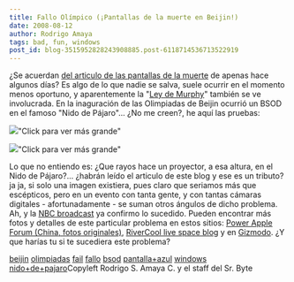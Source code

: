 ```yaml
---
title: Fallo Olímpico (¡Pantallas de la muerte en Beijin!)
date: 2008-08-12
author: Rodrigo Amaya
tags: bad, fun, windows
post_id: blog-3515952828243908885.post-6118714536713522919
---
```


¿Se acuerdan [del articulo de las pantallas de la muerte](http://www.srbyte.com/2008/08/las-pantallas-de-la-muerte-sod.html) de apenas hace algunos días?
Es algo de lo que
      nadie se salva, suele ocurrir en el
      momento menos oportuno, y aparentemente la "[Ley de Murphy](http://es.wikipedia.org/wiki/Ley_de_Murphy)" también se ve
      involucrada.
En la inaguración de las Olimpiadas de Beijin ocurrió un BSOD en el
      famoso "Nido de Pájaro"... ¿No me creen?, he aquí las pruebas:

[![](http://3.bp.blogspot.com/_ayvorITawE4/SKGTYpRxiUI/AAAAAAAABDs/Ofd8aRJeGM8/s320/bsod1.jpg)](http://3.bp.blogspot.com/_ayvorITawE4/SKGTYpRxiUI/AAAAAAAABDs/Ofd8aRJeGM8/s1600-h/bsod1.jpg)"Click para ver más
      grande"

[![](http://3.bp.blogspot.com/_ayvorITawE4/SKGTY5VY5CI/AAAAAAAABD0/Y-Ma9IzchOw/s320/bsod_nest_main2.jpg)](http://3.bp.blogspot.com/_ayvorITawE4/SKGTY5VY5CI/AAAAAAAABD0/Y-Ma9IzchOw/s1600-h/bsod_nest_main2.jpg)"Click para ver más
      grande"

Lo que no entiendo es:
      ¿Que rayos hace un proyector, a esa altura, en el Nido de Pájaro?... ¿habrán leído el
      articulo de este blog y ese es un tributo? ja ja, si solo una imagen existiera, pues
      claro que seriamos más que escépticos, pero en un evento con tanta gente, y con tantas cámaras
      digitales - afortunadamente - se suman otros ángulos de dicho problema. Ah, y la [NBC broadcast](http://www.nbc.com/) ya confirmo lo sucedido. Pueden
      encontrar más fotos y detalles de este particular problema en estos sitios: [Power Apple Forum (China, fotos originales)](http://forum.powerapple.com/modules.php?name=forum&file=viewtopic&forum=62&topic=23034&start=0), [RiverCool live space blog](http://rivercoolcool.spaces.live.com/blog/cns%21D6F05428A2B8CB48%211570.entry) y en [Gizmodo](http://gizmodo.com/5035456/blue-screen-of-death-strikes-birds-nest-during-opening-ceremonies-torch-lighting#c7158273).
¿Y que harías tu si te sucediera este problema?

[beijin](http://www.blogalaxia.com/tags/beijin) [olimpiadas](http://www.blogalaxia.com/tags/olimpiadas) [fail](http://www.blogalaxia.com/tags/fail) [fallo](http://www.blogalaxia.com/tags/fallo) [bsod](http://www.blogalaxia.com/tags/bsod) [pantalla+azul](http://www.blogalaxia.com/tags/pantalla+azul) [windows](http://www.blogalaxia.com/tags/windows) [nido+de+pajaro](http://www.blogalaxia.com/tags/nido+de+pajaro)Copyleft Rodrigo
      S. Amaya C. y el staff del Sr. Byte
